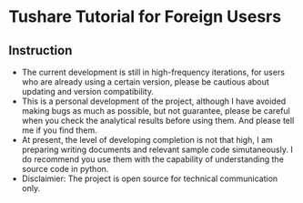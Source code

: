 # Tushare Tutorial for Foreign Usesrs

## Instruction

* The current development is still in high-frequency iterations, for users who are already using a certain version, please be cautious about updating and version compatibility.
* This is a personal development of the project, although I have avoided making bugs as much as possible, but not guarantee, please be careful when you check the analytical results before using them. And please tell me if you find them.
* At present, the level of developing completion is not that high, I am preparing writing documents and relevant sample code simutaneously. I do recommend you use them with the capability of understanding the source code in python.
* Disclaimier: The project is open source for technical communication only.
